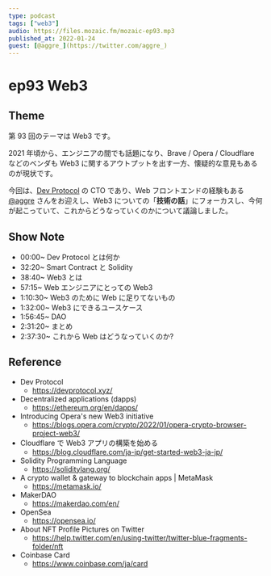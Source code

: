 ```yaml
---
type: podcast
tags: ["web3"]
audio: https://files.mozaic.fm/mozaic-ep93.mp3
published_at: 2022-01-24
guest: [@aggre_](https://twitter.com/aggre_)
---
```


# ep93 Web3

## Theme

第 93 回のテーマは Web3 です。

2021 年頃から、エンジニアの間でも話題になり、Brave / Opera / Cloudflare などのベンダも Web3 に関するアウトプットを出す一方、懐疑的な意見もあるのが現状です。

今回は、[Dev Protocol](https://devprotocol.xyz/) の CTO であり、Web フロントエンドの経験もある [@aggre](https://twitter.com/aggre_) さんをお迎えし、Web3 についての「**技術の話**」にフォーカスし、今何が起こっていて、これからどうなっていくのかについて議論しました。


## Show Note

- 00:00~ Dev Protocol とは何か
- 32:20~ Smart Contract と Solidity
- 38:40~ Web3 とは
- 57:15~ Web エンジニアにとっての Web3
- 1:10:30~ Web3 のために Web に足りてないもの
- 1:32:00~ Web3 にできるユースケース
- 1:56:45~ DAO
- 2:31:20~ まとめ
- 2:37:30~ これから Web はどうなっていくのか?


## Reference

- Dev Protocol
  - https://devprotocol.xyz/
- Decentralized applications (dapps)
  - https://ethereum.org/en/dapps/
- Introducing Opera's new Web3 initiative
  - https://blogs.opera.com/crypto/2022/01/opera-crypto-browser-project-web3/
- Cloudflare で Web3 アプリの構築を始める
  - https://blog.cloudflare.com/ja-jp/get-started-web3-ja-jp/
- Solidity Programming Language
  - https://soliditylang.org/
- A crypto wallet & gateway to blockchain apps | MetaMask
  - https://metamask.io/
- MakerDAO
  - https://makerdao.com/en/
- OpenSea
  - https://opensea.io/
- About NFT Profile Pictures on Twitter
  - https://help.twitter.com/en/using-twitter/twitter-blue-fragments-folder/nft
- Coinbase Card
  - https://www.coinbase.com/ja/card
